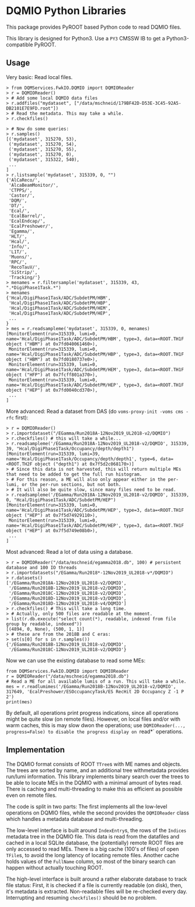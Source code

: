 DQMIO Python Libraries
======================

This package provides PyROOT based Python code to read DQMIO files.

This library is designed for Python3. Use a `PY3` CMSSW IB to get a Python3-compatible PyROOT.

Usage
-----

Very basic: Read local files.

```
> from DQMServices.FwkIO.DQMIO import DQMIOReader
> r = DQMIOReader()
> # Add some local DQMIO data files
> r.addfiles("mydataset", ["/data/mschneid/179BF42D-D53E-3C45-92A5-DB2101E7E9FD.root"])
> # Read the metadata. This may take a while.
> r.checkfiles()

> # Now do some queries:
> r.samples()
[('mydataset', 315270, 53),
 ('mydataset', 315270, 54),
 ('mydataset', 315270, 55),
 ('mydataset', 315270, 0),
 ('mydataset', 315322, 540),
 ...
]
> r.listsample('mydataset', 315339, 0, "")
{'AlCaReco/',
 'AlcaBeamMonitor/',
 'CTPPS/',
 'Castor/',
 'DQM/',
 'DT/',
 'Ecal/',
 'EcalBarrel/',
 'EcalEndcap/',
 'EcalPreshower/',
 'Egamma/',
 'HLT/',
 'Hcal/',
 'Info/',
 'L1T/',
 'Muons/',
 'RPC/',
 'RecoTauV/',
 'SiStrip/',
 'Tracking/'}
> menames = r.filtersample('mydataset', 315339, 43, ".*DigiPhase1Task.*")
> menames
{'Hcal/DigiPhase1Task/ADC/SubdetPM/HBM',
 'Hcal/DigiPhase1Task/ADC/SubdetPM/HBP',
 'Hcal/DigiPhase1Task/ADC/SubdetPM/HEM',
 'Hcal/DigiPhase1Task/ADC/SubdetPM/HEP',
 ...
}
> mes = r.readsampleme('mydataset', 315339, 0, menames)
[MonitorElement(run=315339, lumi=0, name='Hcal/DigiPhase1Task/ADC/SubdetPM/HBM', type=3, data=<ROOT.TH1F object ("HBM") at 0x7fd040061460>),
 MonitorElement(run=315339, lumi=0, name='Hcal/DigiPhase1Task/ADC/SubdetPM/HBP', type=3, data=<ROOT.TH1F object ("HBM") at 0x7fd0180737e0>),
 MonitorElement(run=315339, lumi=0, name='Hcal/DigiPhase1Task/ADC/SubdetPM/HEM', type=3, data=<ROOT.TH1F object ("HFP") at 0x7fcff801a370>),
 MonitorElement(run=315339, lumi=0, name='Hcal/DigiPhase1Task/ADC/SubdetPM/HEP', type=3, data=<ROOT.TH1F object ("HEP") at 0x7fd0040cd370>),
 ...
]
```

More advanced: Read a dataset from DAS (do `voms-proxy-init -voms cms -rfc` first):
```
> r = DQMIOReader()
> r.importdataset("/EGamma/Run2018A-12Nov2019_UL2018-v2/DQMIO") 
> r.checkfiles() # this will take a while...
> r.readsampleme('/EGamma/Run2018A-12Nov2019_UL2018-v2/DQMIO', 315339, 39, "Hcal/DigiPhase1Task/Occupancy/depth/depth1")
[MonitorElement(run=315339, lumi=39, name='Hcal/DigiPhase1Task/Occupancy/depth/depth1', type=6, data=<ROOT.TH2F object ("depth1") at 0x7f5d2c068170>)]
> # Since this data is not harvested, this will return multiple MEs that need to be added to get the full run histogram.
> # For this reason, a ME will also only appear either in the per-lumi, or the per-run sections, but not both.
> # It will also be quite slow, since many files need to be read.
> r.readsampleme('/EGamma/Run2018A-12Nov2019_UL2018-v2/DQMIO', 315339, 0, "Hcal/DigiPhase1Task/ADC/SubdetPM/HEP")
[MonitorElement(run=315339, lumi=0, name='Hcal/DigiPhase1Task/ADC/SubdetPM/HEP', type=3, data=<ROOT.TH1F object ("HEP") at 0x7f5d74929110>),
 MonitorElement(run=315339, lumi=0, name='Hcal/DigiPhase1Task/ADC/SubdetPM/HEP', type=3, data=<ROOT.TH1F object ("HEP") at 0x7f5d749e08b0>),
 ...
] 
```

Most advanced: Read a lot of data using a database.

```
> r = DQMIOReader("/data/mschneid/egamma2018.db", 100) # persistent database and 100 IO threads
> r.importdatasets("/EGamma/Run2018*-12Nov2019_UL2018-v*/DQMIO")
> r.datasets()
['/EGamma/Run2018A-12Nov2019_UL2018-v2/DQMIO',
 '/EGamma/Run2018B-12Nov2019_UL2018-v2/DQMIO',
 '/EGamma/Run2018C-12Nov2019_UL2018-v2/DQMIO',
 '/EGamma/Run2018D-12Nov2019_UL2018-v3/DQMIO',
 '/EGamma/Run2018D-12Nov2019_UL2018-v4/DQMIO']
> r.checkfiles() # This will take a long time.
> # Actually, only 500 files are readable at the moment.
> list(r.db.execute("select count(*), readable, indexed from file group by readable, indexed")) 
[(4894, 0, None), (500, 1, 1)]
> # these are from the 2018B and C eras:
> set(s[0] for s in r.samples())
{'/EGamma/Run2018B-12Nov2019_UL2018-v2/DQMIO',
 '/EGamma/Run2018C-12Nov2019_UL2018-v2/DQMIO'}
```

Now we can use the existing database to read some MEs:

```
from DQMServices.FwkIO.DQMIO import DQMIOReader
r = DQMIOReader("/data/mschneid/egamma2018.db")
# Read a ME for all available lumis of a run. This will take a while.
mes = r.readlumimes('/EGamma/Run2018B-12Nov2019_UL2018-v2/DQMIO', 317649, 'EcalPreshower/ESOccupancyTask/ES RecHit 2D Occupancy Z -1 P 2')
print(mes)
```

By default, all operations print progress indications, since all operations might be quite slow (on remote files). However, on local files and/or with warm caches, this is may slow dwon the operations; use `DQMIOReader(..., progress=False) to disable the progress display on `read*` operations.

Implementation
--------------

The DQMIO format consists of ROOT `TTree`s with ME names and objects. The trees are sorted by name, and an additional tree withmetadata provides run/lumi information. This library implements binary search over the trees to be able to locate MEs in the DQMIO with a minimal amount of bytes read. There is caching and multi-threading to make this as efficient as possible even on remote files.

The code is split in two parts: The first implements all the low-level operations on DQMIO files, while the second provides the `DQMIOReader` class which handles a metadata database and multi-threading.

The low-level interface is built around `IndexEntry`s, the rows of the `Indices` metadata tree in the DQMIO file. This data is read from the datafiles and cached in a local SQLite database, the (potentially) remote ROOT files are only accessed to read MEs. There is a big cache (100's of files) of open `TFile`s, to avoid the long latency of locating remote files. Another cache holds values of the `FullName` column, so most of the binary search can happen without actually touching ROOT.

The high-level interface is built around a rather elaborate database to track file status: First, it is checked if a file is currently readable (on disk), then, it's metadata is extracted. Non-readable files will be re-checked every day. Interrupting and resuming `checkfiles()` should be no problem.
